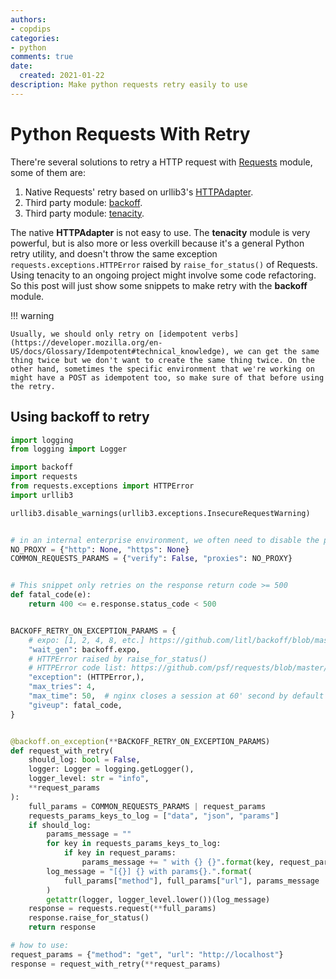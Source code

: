 ```yaml
---
authors:
- copdips
categories:
- python
comments: true
date:
  created: 2021-01-22
description: Make python requests retry easily to use
---
```


# Python Requests With Retry

<!-- more -->

There're several solutions to retry a HTTP request with [Requests](https://requests.readthedocs.io/en/master/) module, some of them are:

1. Native Requests' retry based on urllib3's [HTTPAdapter](https://2.python-requests.org/en/master/api/#requests.adapters.HTTPAdapter).
2. Third party module: [backoff](https://github.com/litl/backoff).
3. Third party module: [tenacity](https://github.com/jd/tenacity).

The native **HTTPAdapter** is not easy to use. The **tenacity** module is very powerful, but is also more or less overkill because it's a general Python retry utility, and doesn't throw the same exception `requests.exceptions.HTTPError` raised by `raise_for_status()` of Requests. Using tenacity to an ongoing project might involve some code refactoring. So this post will just show some snippets to make retry with the **backoff** module.

!!! warning

    Usually, we should only retry on [idempotent verbs](https://developer.mozilla.org/en-US/docs/Glossary/Idempotent#technical_knowledge), we can get the same thing twice but we don't want to create the same thing twice. On the other hand, sometimes the specific environment that we're working on might have a POST as idempotent too, so make sure of that before using the retry.

## Using backoff to retry

```python
import logging
from logging import Logger

import backoff
import requests
from requests.exceptions import HTTPError
import urllib3

urllib3.disable_warnings(urllib3.exceptions.InsecureRequestWarning)


# in an internal enterprise environment, we often need to disable the proxy and ignore the ssl check. Of course, if you don't trust the target, then verify the ssl.
NO_PROXY = {"http": None, "https": None}
COMMON_REQUESTS_PARAMS = {"verify": False, "proxies": NO_PROXY}


# This snippet only retries on the response return code >= 500
def fatal_code(e):
    return 400 <= e.response.status_code < 500


BACKOFF_RETRY_ON_EXCEPTION_PARAMS = {
    # expo: [1, 2, 4, 8, etc.] https://github.com/litl/backoff/blob/master/backoff/_wait_gen.py#L6
    "wait_gen": backoff.expo,
    # HTTPError raised by raise_for_status()
    # HTTPError code list: https://github.com/psf/requests/blob/master/requests/models.py#L943
    "exception": (HTTPError,),
    "max_tries": 4,
    "max_time": 50,  # nginx closes a session at 60' second by default
    "giveup": fatal_code,
}


@backoff.on_exception(**BACKOFF_RETRY_ON_EXCEPTION_PARAMS)
def request_with_retry(
    should_log: bool = False,
    logger: Logger = logging.getLogger(),
    logger_level: str = "info",
    **request_params
):
    full_params = COMMON_REQUESTS_PARAMS | request_params
    requests_params_keys_to_log = ["data", "json", "params"]
    if should_log:
        params_message = ""
        for key in requests_params_keys_to_log:
            if key in request_params:
                params_message += " with {} {}".format(key, request_params[key])
        log_message = "[{}] {} with params{}.".format(
            full_params["method"], full_params["url"], params_message
        )
        getattr(logger, logger_level.lower())(log_message)
    response = requests.request(**full_params)
    response.raise_for_status()
    return response

# how to use:
request_params = {"method": "get", "url": "http://localhost"}
response = request_with_retry(**request_params)
```
